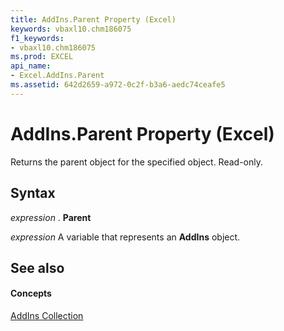 ```yaml
---
title: AddIns.Parent Property (Excel)
keywords: vbaxl10.chm186075
f1_keywords:
- vbaxl10.chm186075
ms.prod: EXCEL
api_name:
- Excel.AddIns.Parent
ms.assetid: 642d2659-a972-0c2f-b3a6-aedc74ceafe5
---
```



# AddIns.Parent Property (Excel)

Returns the parent object for the specified object. Read-only.


## Syntax

 _expression_ . **Parent**

 _expression_ A variable that represents an **AddIns** object.


## See also


#### Concepts


[AddIns Collection](addins-object-excel.md)

